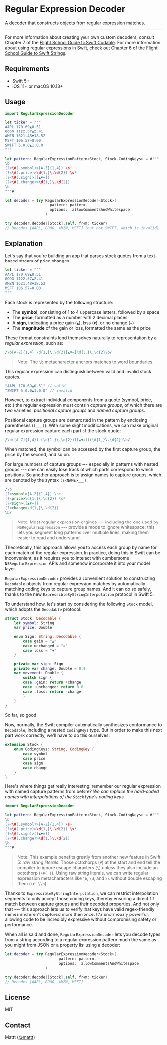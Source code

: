 # Regular Expression Decoder

A decoder that constructs objects from regular expression matches.

---

For more information about creating your own custom decoders,
consult Chapter 7 of the
[Flight School Guide to Swift Codable](https://flight.school/books/codable).
For more information about using regular expressions in Swift,
check out Chapter 6 of the
[Flight School Guide to Swift Strings](https://flight.school/books/strings).

## Requirements

- Swift 5+
- iOS 11+ or macOS 10.13+

## Usage

```swift
import RegularExpressionDecoder

let ticker = """
AAPL 170.69▲0.51
GOOG 1122.57▲2.41
AMZN 1621.48▼18.52
MSFT 106.57=0.00
SWIFT 5.0.0▲1.0.0
"""

let pattern: RegularExpressionPattern<Stock, Stock.CodingKeys> = #"""
\b
(?<\#(.symbol)>[A-Z]{1,4}) \s+
(?<\#(.price)>\d{1,}\.\d{2}) \s*
(?<\#(.sign)>([▲▼=])
(?<\#(.change)>\d{1,}\.\d{2})
\b
"""#

let decoder = try RegularExpressionDecoder<Stock>(
                    pattern: pattern,
                    options: .allowCommentsAndWhitespace
                  )

try decoder.decode([Stock].self, from: ticker)
// Decodes [AAPL, GOOG, AMZN, MSFT] (but not SWIFT, which is invalid)
```

## Explanation

Let's say that you're building an app that parses stock quotes
from a text-based stream of price changes.

```swift
let ticker = """
AAPL 170.69▲0.51
GOOG 1122.57▲2.41
AMZN 1621.48▼18.52
MSFT 106.57=0.00
"""
```

Each stock is represented by the following structure:

- The **symbol**, consisting of 1 to 4 uppercase letters, followed by a space
- The **price**, formatted as a number with 2 decimal places
- A **sign**, indicating a price gain (`▲`), loss (`▼`), or no change (`=`)
- The **magnitude** of the gain or loss, formatted the same as the price

These format constraints lend themselves naturally
to representation by a <dfn>regular expression</dfn>,
such as:

```perl
/\b[A-Z]{1,4} \d{1,}\.\d{2}[▲▼=]\d{1,}\.\d{2}\b/
```

> Note:
> The `\b` metacharacter anchors matches to word boundaries.

This regular expression can distinguish between
valid and invalid stock quotes.

```swift
"AAPL 170.69▲0.51" // valid
"SWIFT 5.0.0▲1.0.0" // invalid
```

However, to extract individual components from a quote
(symbol, price, etc.)
the regular expression must contain <dfn>capture groups</dfn>,
of which there are two varieties:
<dfn>positional capture groups</dfn> and
<dfn>named capture groups</dfn>.

Positional capture groups are demarcated in the pattern
by enclosing parentheses (`(___)`).
With some slight modifications,
we can make original regular expression capture each part of the stock quote:

```perl
/\b([A-Z]{1,4}) (\d{1,}\.\d{2})([▲▼=])(\d{1,}\.\d{2})\b/
```

When matched,
the symbol can be accessed by the first capture group,
the price by the second,
and so on.

For large numbers of capture groups ---
especially in patterns with nested groups ---
one can easily lose track of which parts correspond to which positions.
So another approach is to assign names to capture groups,
which are denoted by the syntax `(?<NAME>___)`.

```perl
/\b
(?<symbol>[A-Z]{1,4}) \s+
(?<price>\d{1,}\.\d{2}) \s*
(?<sign>([▲▼=])
(?<change>\d{1,}\.\d{2})
\b/
```

> Note:
> Most regular expression engines ---
> including the one used by `NSRegularExpression` ---
> provide a mode to ignore whitespace;
> this lets you segment long patterns over multiple lines,
> making them easier to read and understand.

Theoretically, this approach allows you to access each group by name
for each match of the regular expression.
In practice, doing this in Swift can be inconvenient,
as it requires you to interact with cumbersome `NSRegularExpression` APIs
and somehow incorporate it into your model layer.

`RegularExpressionDecoder` provides a convenient solution
to constructing `Decodable` objects from regular expression matches
by automatically matching coding keys to capture group names.
And it can do so safely,
thanks to the new `ExpressibleByStringInterpolation` protocol in Swift 5.

To understand how,
let's start by considering the following `Stock` model,
which adopts the `Decodable` protocol:

```swift
struct Stock: Decodable {
    let symbol: String
    var price: Double

    enum Sign: String, Decodable {
        case gain = "▲"
        case unchanged = "="
        case loss = "▼"
    }

    private var sign: Sign
    private var change: Double = 0.0
    var movement: Double {
        switch sign {
        case .gain: return +change
        case .unchanged: return 0.0
        case .loss: return -change
        }
    }
}
```

So far, so good.

Now, normally, the Swift compiler
automatically synthesizes conformance to `Decodable`,
including a nested `CodingKeys` type.
But in order to make this next part work correctly,
we'll have to do this ourselves:

```swift
extension Stock {
    enum CodingKeys: String, CodingKey {
        case symbol
        case price
        case sign
        case change
    }
}
```

Here's where things get really interesting:
remember our regular expression with named capture patterns from before?
_We can replace the hard-coded names
with interpolations of the `Stock` type's coding keys._

```swift
import RegularExpressionDecoder

let pattern: RegularExpressionPattern<Stock, Stock.CodingKeys> = #"""
\b
(?<\#(.symbol)>[A-Z]{1,4}) \s+
(?<\#(.price)>\d{1,}\.\d{2}) \s*
(?<\#(.sign)>([▲▼=])
(?<\#(.change)>\d{1,}\.\d{2})
\b
"""#
```

> Note:
> This example benefits greatly from another new feature in Swift 5:
> <dfn>raw string literals</dfn>.
> Those octothorps (`#`) at the start and end
> tell the compiler to ignore escape characters (`\`)
> unless they also include an octothorp (`\#( )`).
> Using raw string literals,
> we can write regular expression metacharacters like `\b`, `\d`, and `\s`
> without double escaping them (i.e. `\\b`).

Thanks to `ExpressibleByStringInterpolation`,
we can restrict interpolation segments to only accept those coding keys,
thereby ensuring a direct 1:1 match between capture groups
and their decoded properties.
And not only that ---
this approach lets us to verify that keys have valid regex-friendly names
and aren't captured more than once.
It's enormously powerful,
allowing code to be incredibly expressive
without compromising safety or performance.

When all is said and done,
`RegularExpressionDecoder` lets you decode types
from a string according to a regular expression pattern
much the same as you might from JSON or a property list
using a decoder:

```swift
let decoder = try RegularExpressionDecoder<Stock>(
                        pattern: pattern,
                        options: .allowCommentsAndWhitespace
                  )

try decoder.decode([Stock].self, from: ticker)
// Decodes [AAPL, GOOG, AMZN, MSFT]
```

## License

MIT

## Contact

Mattt ([@mattt](https://twitter.com/mattt))
